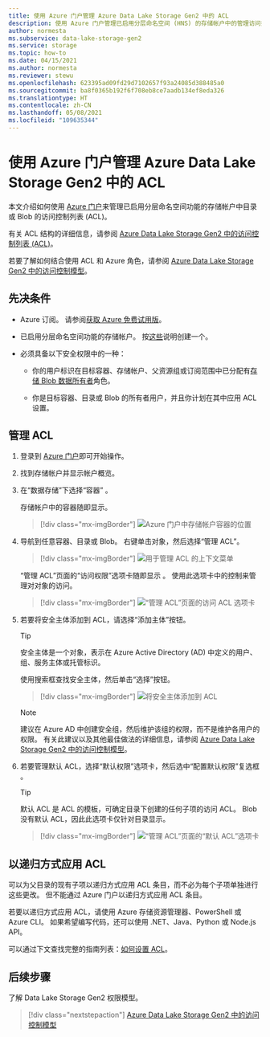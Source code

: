 ```yaml
---
title: 使用 Azure 门户管理 Azure Data Lake Storage Gen2 中的 ACL
description: 使用 Azure 门户管理已启用分层命名空间 (HNS) 的存储帐户中的管理访问控制列表 (ACL)。
author: normesta
ms.subservice: data-lake-storage-gen2
ms.service: storage
ms.topic: how-to
ms.date: 04/15/2021
ms.author: normesta
ms.reviewer: stewu
ms.openlocfilehash: 623395ad09fd29d7102657f93a24085d388485a0
ms.sourcegitcommit: ba8f0365b192f6f708eb8ce7aadb134ef8eda326
ms.translationtype: HT
ms.contentlocale: zh-CN
ms.lasthandoff: 05/08/2021
ms.locfileid: "109635344"
---
```

# <a name="use-the-azure-portal-to-manage-acls-in-azure-data-lake-storage-gen2"></a>使用 Azure 门户管理 Azure Data Lake Storage Gen2 中的 ACL

本文介绍如何使用 [Azure 门户](https://ms.portal.azure.com/)来管理已启用分层命名空间功能的存储帐户中目录或 Blob 的访问控制列表 (ACL)。 

有关 ACL 结构的详细信息，请参阅 [Azure Data Lake Storage Gen2 中的访问控制列表 (ACL)](data-lake-storage-access-control.md)。

若要了解如何结合使用 ACL 和 Azure 角色，请参阅 [Azure Data Lake Storage Gen2 中的访问控制模型](data-lake-storage-access-control-model.md)。

## <a name="prerequisites"></a>先决条件

- Azure 订阅。 请参阅[获取 Azure 免费试用版](https://azure.microsoft.com/pricing/free-trial/)。

- 已启用分层命名空间功能的存储帐户。 按[这些](create-data-lake-storage-account.md)说明创建一个。

- 必须具备以下安全权限中的一种：

  - 你的用户标识在目标容器、存储帐户、父资源组或订阅范围中已分配有[存储 Blob 数据所有者](../../role-based-access-control/built-in-roles.md#storage-blob-data-owner)角色。  

  - 你是目标容器、目录或 Blob 的所有者用户，并且你计划在其中应用 ACL 设置。 
  
## <a name="manage-an-acl"></a>管理 ACL

1. 登录到 [Azure 门户](https://portal.azure.com/)即可开始操作。

2. 找到存储帐户并显示帐户概览。

3. 在“数据存储”下选择“容器” 。
   
   存储帐户中的容器随即显示。 

   > [!div class="mx-imgBorder"]
   > ![Azure 门户中存储帐户容器的位置](./media/data-lake-storage-acl-azure-portal/find-containers-in-azure-portal.png)

5. 导航到任意容器、目录或 Blob。 右键单击对象，然后选择“管理 ACL”。

   > [!div class="mx-imgBorder"]
   > ![用于管理 ACL 的上下文菜单](./media/data-lake-storage-acl-azure-portal/manage-acl-menu-item.png)

   “管理 ACL”页面的“访问权限”选项卡随即显示 。 使用此选项卡中的控制来管理对对象的访问。 

   > [!div class="mx-imgBorder"]
   > ![“管理 ACL”页面的访问 ACL 选项卡](./media/data-lake-storage-acl-azure-portal/access-acl-page.png)

7. 若要将安全主体添加到 ACL，请选择“添加主体”按钮。 

   > [!TIP]
   > 安全主体是一个对象，表示在 Azure Active Directory (AD) 中定义的用户、组、服务主体或托管标识。 

   使用搜索框查找安全主体，然后单击“选择”按钮。 

   > [!div class="mx-imgBorder"]
   > ![将安全主体添加到 ACL](./media/data-lake-storage-acl-azure-portal/get-security-principal.png)

   > [!NOTE]
   > 建议在 Azure AD 中创建安全组，然后维护该组的权限，而不是维护各用户的权限。 有关此建议以及其他最佳做法的详细信息，请参阅 [Azure Data Lake Storage Gen2 中的访问控制模型](data-lake-storage-explorer-acl.md)。

8. 若要管理默认 ACL，选择“默认权限”选项卡，然后选中“配置默认权限”复选框 。 

   > [!TIP]
   > 默认 ACL 是 ACL 的模板，可确定目录下创建的任何子项的访问 ACL。 Blob 没有默认 ACL，因此此选项卡仅针对目录显示。 

   > [!div class="mx-imgBorder"]
   > ![“管理 ACL”页面的“默认 ACL”选项卡](./media/data-lake-storage-acl-azure-portal/default-acl-page.png)

## <a name="apply-an-acl-recursively"></a>以递归方式应用 ACL

可以为父目录的现有子项以递归方式应用 ACL 条目，而不必为每个子项单独进行这些更改。 但不能通过 Azure 门户以递归方式应用 ACL 条目。 

若要以递归方式应用 ACL，请使用 Azure 存储资源管理器、PowerShell 或 Azure CLI。 如果希望编写代码，还可以使用 .NET、Java、Python 或 Node.js API。 

可以通过下文查找完整的指南列表：[如何设置 ACL](data-lake-storage-access-control.md#how-to-set-acls)。 

## <a name="next-steps"></a>后续步骤

了解 Data Lake Storage Gen2 权限模型。

> [!div class="nextstepaction"]
> [Azure Data Lake Storage Gen2 中的访问控制模型](./data-lake-storage-access-control-model.md)